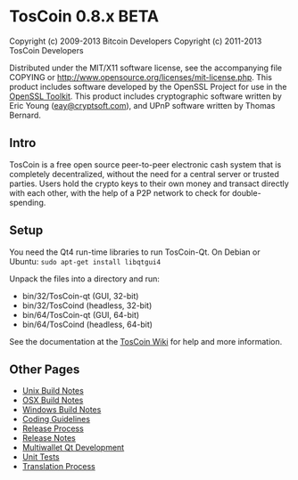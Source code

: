 TosCoin 0.8.x BETA
====================

Copyright (c) 2009-2013 Bitcoin Developers
Copyright (c) 2011-2013 TosCoin Developers

Distributed under the MIT/X11 software license, see the accompanying
file COPYING or http://www.opensource.org/licenses/mit-license.php.
This product includes software developed by the OpenSSL Project for use in the [OpenSSL Toolkit](http://www.openssl.org/). This product includes
cryptographic software written by Eric Young ([eay@cryptsoft.com](mailto:eay@cryptsoft.com)), and UPnP software written by Thomas Bernard.


Intro
---------------------
TosCoin is a free open source peer-to-peer electronic cash system that is
completely decentralized, without the need for a central server or trusted
parties.  Users hold the crypto keys to their own money and transact directly
with each other, with the help of a P2P network to check for double-spending.


Setup
---------------------
You need the Qt4 run-time libraries to run TosCoin-Qt. On Debian or Ubuntu:
	`sudo apt-get install libqtgui4`

Unpack the files into a directory and run:

- bin/32/TosCoin-qt (GUI, 32-bit)
- bin/32/TosCoind (headless, 32-bit)
- bin/64/TosCoin-qt (GUI, 64-bit)
- bin/64/TosCoind (headless, 64-bit)

See the documentation at the [TosCoin Wiki](http://TosCoin.info)
for help and more information.


Other Pages
---------------------
- [Unix Build Notes](build-unix.md)
- [OSX Build Notes](build-osx.md)
- [Windows Build Notes](build-msw.md)
- [Coding Guidelines](coding.md)
- [Release Process](release-process.md)
- [Release Notes](release-notes.md)
- [Multiwallet Qt Development](multiwallet-qt.md)
- [Unit Tests](unit-tests.md)
- [Translation Process](translation_process.md)

